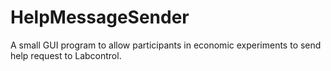 # HelpMessageSender
A small GUI program to allow participants in economic experiments to send help request to Labcontrol.
